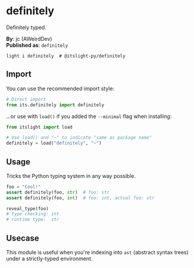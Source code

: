 # definitely
Definitely typed.

**By**: jc (AWeirdDev)<br />
**Published as**: `definitely`

```shell
light i definitely  # @itslight-py/definitely
```

## Import

You can use the recommended import style:
```python
# Direct import
from its.definitely import definitely
```

...or use with `load()` if you added the `--minimal` flag when installing:
```python
from itslight import load

# Use load() and "~" to indicate "same as package name"
definitely = load("definitely", "~")
```

## Usage
Tricks the Python typing system in any way possible.

```python
foo = "Cool!"
assert definitely(foo, str)  # foo: str
assert definitely(foo, int)  # foo: int, actual foo: str

reveal_type(foo)
# type checking: int
# runtime type:  str
```

## Usecase
This module is useful when you're indexing into `ast` (abstract syntax trees) under a strictly-typed environment.
